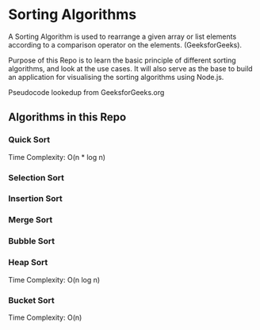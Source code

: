 # Sorting Algorithms

A Sorting Algorithm is used to rearrange a given array or list elements according to a comparison operator on the elements. (GeeksforGeeks).

Purpose of this Repo is to learn the basic principle of different sorting algorithms, and look at the use cases. It will also serve as the base to build an application for visualising the sorting algorithms using Node.js.

Pseudocode lookedup from GeeksforGeeks.org

## Algorithms in this Repo

### Quick Sort

Time Complexity: O(n * log n)

### Selection Sort

### Insertion Sort

### Merge Sort

### Bubble Sort

### Heap Sort

Time Complexity: O(n log n)

### Bucket Sort

Time Complexity: O(n)
